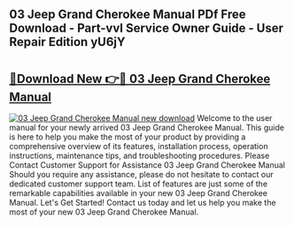 ## 03 Jeep Grand Cherokee Manual PDf Free Download - Part-vvI Service Owner Guide - User Repair Edition yU6jY

# <h2><a href="http://bc84797.oget.top/?id=03+Jeep+Grand+Cherokee+Manual">🔗Download New 👉🔴 03 Jeep Grand Cherokee Manual</a></h2>

[![03 Jeep Grand Cherokee Manual new download](https://i.imgur.com/5g1atiW.png)](http://bc84797.oget.top/?id=03+Jeep+Grand+Cherokee+Manual)
Welcome to the user manual for your newly arrived 03 Jeep Grand Cherokee Manual. This guide is here to help you make the most of your product by providing a comprehensive overview of its features, installation process, operation instructions, maintenance tips, and troubleshooting procedures. Please Contact Customer Support for Assistance 03 Jeep Grand Cherokee Manual Should you require any assistance, please do not hesitate to contact our dedicated customer support team. List of features are just some of the remarkable capabilities available in your new 03 Jeep Grand Cherokee Manual. Let's Get Started! Contact us today and let us help you make the most of your new 03 Jeep Grand Cherokee Manual.
